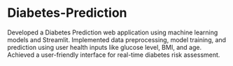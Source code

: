 # Diabetes-Prediction
Developed a Diabetes Prediction web application using machine learning models and Streamlit. Implemented data preprocessing, model training, and prediction using user health inputs like glucose level, BMI, and age. Achieved a user-friendly interface for real-time diabetes risk assessment.
